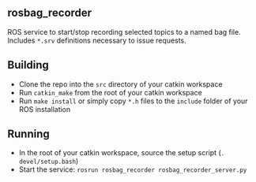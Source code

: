 ## rosbag_recorder

ROS service to start/stop recording selected topics to a named bag file.
Includes `*.srv` definitions necessary to issue requests.

## Building

 - Clone the repo into the `src` directory of your catkin workspace
 - Run `catkin_make` from the root of your catkin workspace
 - Run `make install` or simply copy `*.h` files to the `include` folder of your ROS installation
 
## Running

 - In the root of your catkin workspace, source the setup script (`. devel/setup.bash`)
 - Start the service: `rosrun rosbag_recorder rosbag_recorder_server.py`
